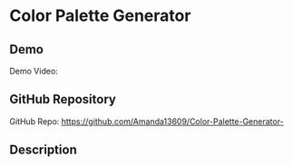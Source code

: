 # Color Palette Generator

## Demo
Demo Video: <URL>

## GitHub Repository
GitHub Repo: https://github.com/Amanda13609/Color-Palette-Generator-

## Description
